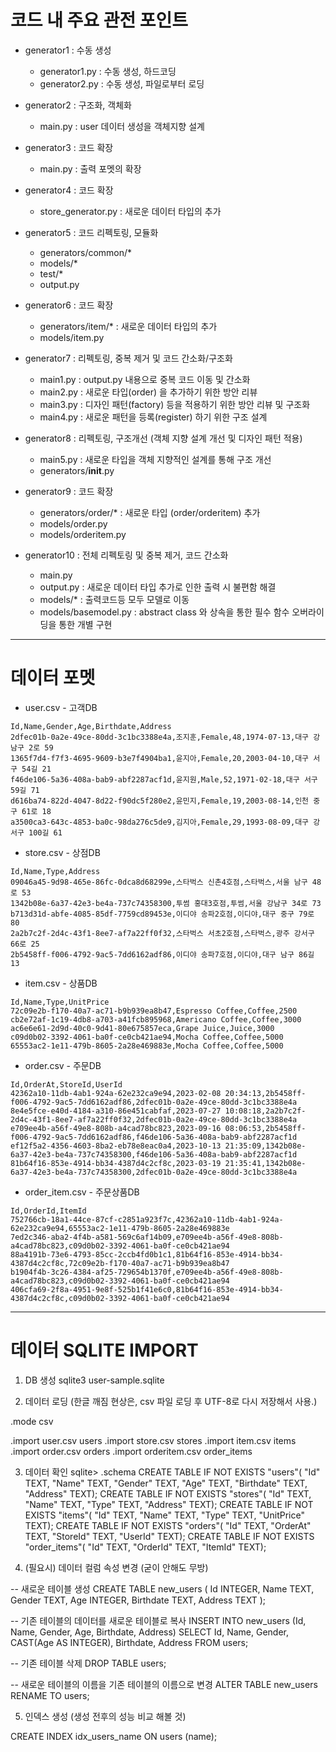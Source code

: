 # 코드 내 주요 관전 포인트

 - generator1 : 수동 생성
   - generator1.py : 수동 생성, 하드코딩
   - generator2.py : 수동 생성, 파일로부터 로딩

 - generator2 : 구조화, 객체화
   - main.py : user 데이터 생성을 객체지향 설계

 - generator3 : 코드 확장
   - main.py : 출력 포멧의 확장

 - generator4 : 코드 확장
   - store_generator.py : 새로운 데이터 타입의 추가

 - generator5 : 코드 리펙토링, 모듈화
   - generators/common/*
   - models/*
   - test/*
   - output.py

 - generator6 : 코드 확장
   - generators/item/* : 새로운 데이터 타입의 추가
   - models/item.py

 - generator7 : 리펙토링, 중복 제거 및 코드 간소화/구조화
   - main1.py : output.py 내용으로 중복 코드 이동 및 간소화
   - main2.py : 새로운 타입(order) 을 추가하기 위한 방안 리뷰
   - main3.py : 디자인 패턴(factory) 등을 적용하기 위한 방안 리뷰 및 구조화
   - main4.py : 새로운 패턴을 등록(register) 하기 위한 구조 설계

 - generator8 : 리펙토링, 구조개선 (객체 지향 설계 개선 및 디자인 패턴 적용) 
   - main5.py : 새로운 타입을 객체 지향적인 설계를 통해 구조 개선
   - generators/__init__.py

 - generator9 : 코드 확장
   - generators/order/* : 새로운 타입 (order/orderitem) 추가
   - models/order.py
   - models/orderitem.py

 - generator10 : 전체 리펙토링 및 중복 제거, 코드 간소화
   - main.py
   - output.py : 새로운 데이터 타입 추가로 인한 출력 시 불편함 해결
   - models/* : 출력코드등 모두 모델로 이동
   - models/basemodel.py : abstract class 와 상속을 통한 필수 함수 오버라이딩을 통한 개별 구현



----------

# 데이터 포멧

- user.csv - 고객DB
```
Id,Name,Gender,Age,Birthdate,Address
2dfec01b-0a2e-49ce-80dd-3c1bc3388e4a,조지훈,Female,48,1974-07-13,대구 강남구 2로 59
1365f7d4-f7f3-4695-9609-b3e7f4904ba1,윤지아,Female,20,2003-04-10,대구 서구 54길 21
f46de106-5a36-408a-bab9-abf2287acf1d,윤지원,Male,52,1971-02-18,대구 서구 59길 71
d616ba74-822d-4047-8d22-f90dc5f280e2,윤민지,Female,19,2003-08-14,인천 중구 61로 18
a3500ca3-643c-4853-ba0c-98da276c5de9,김지아,Female,29,1993-08-09,대구 강서구 100길 61
```

- store.csv - 상점DB
```
Id,Name,Type,Address
09046a45-9d98-465e-86fc-0dca8d68299e,스타벅스 신촌4호점,스타벅스,서울 남구 48로 53
1342b08e-6a37-42e3-be4a-737c74358300,투썸 홍대3호점,투썸,서울 강남구 34로 73
b713d31d-abfe-4085-85df-7759cd89453e,이디야 송파2호점,이디야,대구 중구 79로 80
2a2b7c2f-2d4c-43f1-8ee7-af7a22ff0f32,스타벅스 서초2호점,스타벅스,광주 강서구 66로 25
2b5458ff-f006-4792-9ac5-7dd6162adf86,이디야 송파7호점,이디야,대구 남구 86길 13
```

- item.csv - 상품DB
```
Id,Name,Type,UnitPrice
72c09e2b-f170-40a7-ac71-b9b939ea8b47,Espresso Coffee,Coffee,2500
cb2e72af-1c19-4db8-a703-a41fcb895968,Americano Coffee,Coffee,3000
ac6e6e61-2d9d-40c0-9d41-80e675857eca,Grape Juice,Juice,3000
c09d0b02-3392-4061-ba0f-ce0cb421ae94,Mocha Coffee,Coffee,5000
65553ac2-1e11-479b-8605-2a28e469883e,Mocha Coffee,Coffee,5000
```

 - order.csv - 주문DB
```
Id,OrderAt,StoreId,UserId
42362a10-11db-4ab1-924a-62e232ca9e94,2023-02-08 20:34:13,2b5458ff-f006-4792-9ac5-7dd6162adf86,2dfec01b-0a2e-49ce-80dd-3c1bc3388e4a
8e4e5fce-e40d-4184-a310-86e451cabfaf,2023-07-27 10:08:18,2a2b7c2f-2d4c-43f1-8ee7-af7a22ff0f32,2dfec01b-0a2e-49ce-80dd-3c1bc3388e4a
e709ee4b-a56f-49e8-808b-a4cad78bc823,2023-09-16 08:06:53,2b5458ff-f006-4792-9ac5-7dd6162adf86,f46de106-5a36-408a-bab9-abf2287acf1d
ef12f5a2-4356-4603-8ba2-eb78e8eac0a4,2023-10-13 21:35:09,1342b08e-6a37-42e3-be4a-737c74358300,f46de106-5a36-408a-bab9-abf2287acf1d
81b64f16-853e-4914-bb34-4387d4c2cf8c,2023-03-19 21:35:41,1342b08e-6a37-42e3-be4a-737c74358300,2dfec01b-0a2e-49ce-80dd-3c1bc3388e4a
```

 - order_item.csv - 주문상품DB
```
Id,OrderId,ItemId
752766cb-18a1-44ce-87cf-c2851a923f7c,42362a10-11db-4ab1-924a-62e232ca9e94,65553ac2-1e11-479b-8605-2a28e469883e
7ed2c346-aba2-4f4b-a581-569c6af14b09,e709ee4b-a56f-49e8-808b-a4cad78bc823,c09d0b02-3392-4061-ba0f-ce0cb421ae94
88a4191b-73e6-4793-85cc-2ccb4fd0b1c1,81b64f16-853e-4914-bb34-4387d4c2cf8c,72c09e2b-f170-40a7-ac71-b9b939ea8b47
b1904f4b-3c26-4384-af25-729654b1370f,e709ee4b-a56f-49e8-808b-a4cad78bc823,c09d0b02-3392-4061-ba0f-ce0cb421ae94
406cfa69-2f8a-4951-9e8f-525b1f41e6c0,81b64f16-853e-4914-bb34-4387d4c2cf8c,c09d0b02-3392-4061-ba0f-ce0cb421ae94
```


----------

# 데이터 SQLITE IMPORT

1. DB 생성
sqlite3 user-sample.sqlite

2. 데이터 로딩
(한글 깨짐 현상은, csv 파일 로딩 후 UTF-8로 다시 저장해서 사용.)

.mode csv

.import user.csv users
.import store.csv stores
.import item.csv items
.import order.csv orders
.import orderitem.csv order_items

3. 데이터 확인
sqlite> .schema
CREATE TABLE IF NOT EXISTS "users"(
"Id" TEXT, "Name" TEXT, "Gender" TEXT, "Age" TEXT,
 "Birthdate" TEXT, "Address" TEXT);
CREATE TABLE IF NOT EXISTS "stores"(
"Id" TEXT, "Name" TEXT, "Type" TEXT, "Address" TEXT);
CREATE TABLE IF NOT EXISTS "items"(
"Id" TEXT, "Name" TEXT, "Type" TEXT, "UnitPrice" TEXT);
CREATE TABLE IF NOT EXISTS "orders"(
"Id" TEXT, "OrderAt" TEXT, "StoreId" TEXT, "UserId" TEXT);
CREATE TABLE IF NOT EXISTS "order_items"(
"Id" TEXT, "OrderId" TEXT, "ItemId" TEXT);

4. (필요시) 데이터 컬럼 속성 변경 (굳이 안해도 무방)

-- 새로운 테이블 생성
CREATE TABLE new_users (
    Id INTEGER,
    Name TEXT,
    Gender TEXT,
    Age INTEGER,
    Birthdate TEXT,
    Address TEXT
);

-- 기존 테이블의 데이터를 새로운 테이블로 복사
INSERT INTO new_users (Id, Name, Gender, Age, Birthdate, Address)
SELECT Id, Name, Gender, CAST(Age AS INTEGER), Birthdate, Address
FROM users;

-- 기존 테이블 삭제
DROP TABLE users;

-- 새로운 테이블의 이름을 기존 테이블의 이름으로 변경
ALTER TABLE new_users RENAME TO users;

5. 인덱스 생성 
(생성 전후의 성능 비교 해볼 것)

CREATE INDEX idx_users_name ON users (name);
